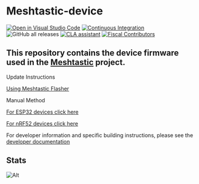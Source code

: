 # Meshtastic-device
[![Open in Visual Studio Code](https://open.vscode.dev/badges/open-in-vscode.svg)](https://open.vscode.dev/meshtastic/Meshtastic-device)
[![Continuous Integration](https://github.com/meshtastic/Meshtastic-device/actions/workflows/main.yml/badge.svg)](https://github.com/meshtastic/Meshtastic-device/actions/workflows/main.yml)
![GitHub all releases](https://img.shields.io/github/downloads/meshtastic/meshtastic-device/total)
[![CLA assistant](https://cla-assistant.io/readme/badge/meshtastic/Meshtastic-device)](https://cla-assistant.io/meshtastic/Meshtastic-device)
[![Fiscal Contributors](https://opencollective.com/meshtastic/tiers/badge.svg)](https://opencollective.com/meshtastic/)

## This repository contains the device firmware used in the [Meshtastic](https://meshtastic.org) project.

Update Instructions

[Using Meshtastic Flasher](https://meshtastic.org/docs/getting-started/meshtastic-flasher)

Manual Method

[For ESP32 devices click here](https://meshtastic.org/docs/getting-started/flashing-esp32)

[For nRF52 devices click here](https://meshtastic.org/docs/getting-started/flashing-nrf52)

For developer information and specific building instructions, please see the [developer documentation](https://meshtastic.org/docs/developers)

## Stats

![Alt](https://repobeats.axiom.co/api/embed/99a2cf5622bb4807f9e8c3b86589f1133cce58a2.svg 'Repobeats analytics image')

